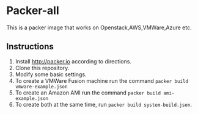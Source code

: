 # Packer-all

This is a packer image that works on Openstack,AWS,VMWare,Azure etc.

## Instructions

1.  Install http://packer.io according to directions.
2.  Clone this repository.
3.  Modify some basic settings.
4.  To create a VMWare Fusion machine run the command `packer build vmware-example.json`
5.  To create an Amazon AMI run the command `packer build ami-example.json`
6.  To create both at the same time, run `packer build system-build.json`.
